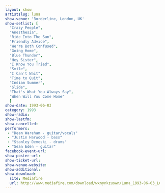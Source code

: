```yaml
---
layout: show
artistslug: luna
show-venue: 'Borderline, London, UK'
show-setlist: [
  "Crazy People",
  "Anesthesia",
  "Ride Into The Sun",
  "Friendly Advice",
  "We're Both Confused",
  "Going Home",
  "Blue Thunder",
  "Hey Sister",
  "I Know You Tried",
  "Smile",
  "I Can't Wait",
  "Time to Quit",
  "Indian Summer",
  "Slide",
  "That's What You Always Say",
  "When Will You Come Home"
  ]
show-date: 1993-06-03
category: 1993
show-radio: 
show-lastfm: 
show-cancelled: 
performers: 
 - "Dean Wareham - guitar/vocals"
 - "Justin Harwood - bass"
 - "Stanley Demeski - drums"
 - "Sean Eden - guitar"
facebook-event-url: 
show-poster-url: 
show-ticket-url: 
show-venue-website: 
show-additional: 
show-download:
  site: Mediafire
  url: http://www.mediafire.com/download/wxnynkzuown/Luna_1993-06-03_Luna_London.zip
---
```


